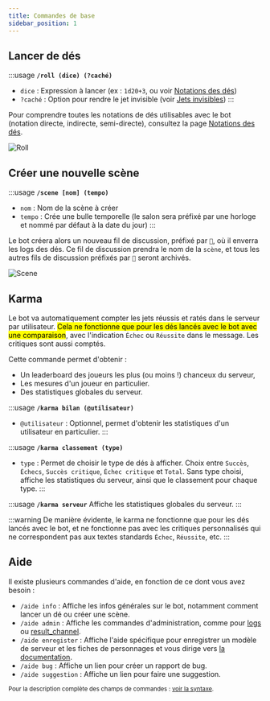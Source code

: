 ```yaml
---
title: Commandes de base
sidebar_position: 1
---
```


## Lancer de dés

:::usage
**`/roll (dice) (?caché)`**
- `dice` : Expression à lancer (ex : `1d20+3`, ou voir [Notations des dés](./../introduction/expression.mdx))
- `?caché` : Option pour rendre le jet invisible (voir [Jets invisibles](../config/threads.md#jets-invisibles))
:::

Pour comprendre toutes les notations de dés utilisables avec le bot (notation directe, indirecte, semi-directe), consultez la page [Notations des dés](./message.md).

![Roll](/assets/rolls/slash-commands.gif)

## Créer une nouvelle scène

:::usage
**`/scene [nom] (tempo)`**
- `nom` : Nom de la scène à créer
- `tempo` : Crée une bulle temporelle (le salon sera préfixé par une horloge et nommé par défaut à la date du jour)
:::

Le bot créera alors un nouveau fil de discussion, préfixé par `🎲`, où il enverra les logs des dés. Ce fil de discussion prendra le nom de la `scène`, et tous les autres fils de discussion préfixés par `🎲` seront archivés.

![Scene](/assets/rolls/scene.gif)

## Karma

Le bot va automatiquement compter les jets réussis et ratés dans le serveur par utilisateur. <mark>Cela ne fonctionne que pour les dés lancés avec le bot avec une comparaison</mark>, avec l'indication `Échec` ou `Réussite` dans le message. Les critiques sont aussi comptés.

Cette commande permet d'obtenir :
- Un leaderboard des joueurs les plus (ou moins !) chanceux du serveur,
- Les mesures d'un joueur en particulier.
- Des statistiques globales du serveur.

:::usage
**`/karma bilan (@utilisateur)`**
- `@utilisateur` : Optionnel, permet d'obtenir les statistiques d'un utilisateur en particulier.
:::

:::usage
**`/karma classement (type)`**
- `type` : Permet de choisir le type de dés à afficher. Choix entre `Succès`, `Échecs`, `Succès critique`, `Échec critique` et `Total`.
Sans type choisi, affiche les statistiques du serveur, ainsi que le classement pour chaque type.
:::

:::usage
**`/karma serveur`**
Affiche les statistiques globales du serveur.
:::

:::warning
De manière évidente, le karma ne fonctionne que pour les dés lancés avec le bot, et ne fonctionne pas avec les critiques personnalisés qui ne correspondent pas aux textes standards `Échec`, `Réussite`, etc.
:::

## Aide

Il existe plusieurs commandes d'aide, en fonction de ce dont vous avez besoin :
- `/aide info` : Affiche les infos générales sur le bot, notamment comment lancer un dé ou créer une scène.
- `/aide admin` : Affiche les commandes d'administration, comme pour [logs](../config/logs.md) ou [result_channel](../config/threads.md#configurer-lenvoi-des-résultats).
- `/aide enregister` : Affiche l'aide spécifique pour enregistrer un modèle de serveur et les fiches de personnages et vous dirige vers [la documentation](../sheet/model/index.md).
- `/aide bug` : Affiche un lien pour créer un rapport de bug.
- `/aide suggestion` : Affiche un lien pour faire une suggestion.

<small>Pour la description complète des champs de commandes : [voir la syntaxe](../introduction/format.mdx).</small>